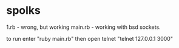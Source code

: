 spolks
======
1.rb - wrong, but working 
main.rb - working with bsd sockets.

to run enter "ruby main.rb"
then open telnet "telnet 127.0.0.1 3000"
